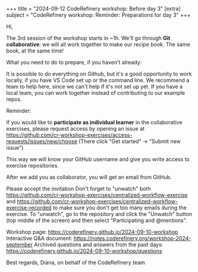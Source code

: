 +++
title = "2024-09-12 CodeRefinery workshop: Before day 3"
[extra]
subject = "CodeRefinery workshop: Reminder: Preparations for day 3"
+++

Hi,

The 3rd session of the workshop starts in ~1h.
We'll go through **Git collaborative**: we will all work together to make our recipe book. The same book, at the same time!

What you need to do to prepare, if you haven't already:

It is possible to do everything on Github, but it's a good opportunity to work locally, if you have VS Code set up or the command line.
We recommend a team to help here, since we can't help if it's not set up yet. If you have a local team, you can work together instead of contributing to our example repos.

Reminder:

If you would like to **participate as individual learner** in the collaborative exercises, please request access by opening an issue at https://github.com/cr-workshop-exercises/access-requests/issues/new/choose (There click "Get started" -> "Submit new issue")

This way we will know your GitHub username and give you write access to exercise repositories.

After we add you as collaborator, you will get an email from GitHub.

Please accept the invitation Don't forget to "unwatch" both https://github.com/cr-workshop-exercises/centralized-workflow-exercise and https://github.com/cr-workshop-exercises/centralized-workflow-exercise-recorded to make sure you don't get too many emails during the exercise. To "unwatch", go to the repository and click the "Unwatch" button (top middle of the screen) and then select "Participating and @mentions".


Workshop page: https://coderefinery.github.io/2024-09-10-workshop
Interactive Q&A document: https://notes.coderefinery.org/workshop-2024-september
Archived questions and answers from the past days: https://coderefinery.github.io/2024-09-10-workshop/questions

Best regards,
Diana, on behalf of the CodeRefinery team
